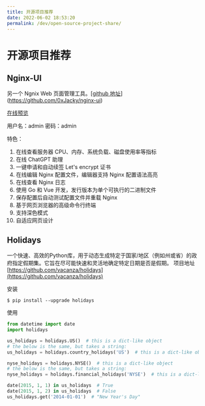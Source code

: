```yaml
---
title: 开源项目推荐
date: 2022-06-02 18:53:20
permalink: /dev/open-source-project-share/
---
```

# 开源项目推荐

## Nginx-UI

另一个 Ngnix Web 页面管理工具。[[github 地址](https://github.com/0xJacky/nginx-ui)](https://github.com/0xJacky/nginx-ui)


[在线预览](https://demo.nginxui.com)

用户名：admin
密码：admin

特色：

1. 在线查看服务器 CPU、内存、系统负载、磁盘使用率等指标
2. 在线 ChatGPT 助理
3. 一键申请和自动续签 Let's encrypt 证书
4. 在线编辑 Nginx 配置文件，编辑器支持 Nginx 配置语法高亮
5. 在线查看 Nginx 日志
6. 使用 Go 和 Vue 开发，发行版本为单个可执行的二进制文件
7. 保存配置后自动测试配置文件并重载 Nginx
8. 基于网页浏览器的高级命令行终端
9. 支持深色模式
10. 自适应网页设计


## Holidays

一个快速、高效的Python库，用于动态生成特定于国家/地区（例如州或省）的政府指定假期集。它旨在尽可能快速和灵活地确定特定日期是否是假期。
项目地址[https://github.com/vacanza/holidays](https://github.com/vacanza/holidays)

安装

```shell
$ pip install --upgrade holidays
```

使用
```python
from datetime import date
import holidays

us_holidays = holidays.US()  # this is a dict-like object
# the below is the same, but takes a string:
us_holidays = holidays.country_holidays('US')  # this is a dict-like object

nyse_holidays = holidays.NYSE()  # this is a dict-like object
# the below is the same, but takes a string:
nyse_holidays = holidays.financial_holidays('NYSE')  # this is a dict-like object

date(2015, 1, 1) in us_holidays  # True
date(2015, 1, 2) in us_holidays  # False
us_holidays.get('2014-01-01')  # "New Year's Day"
```